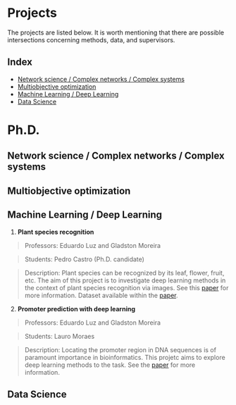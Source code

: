 # Projects

The projects are listed below. It is worth mentioning that there are possible intersections concerning methods, data, and supervisors.

## Index

- [Network science / Complex networks / Complex systems](#networks)
- [Multiobjective optimization](#moo)
- [Machine Learning / Deep Learning](#machine-learning)
- [Data Science](#data-science)


# Ph.D.


## Network science / Complex networks / Complex systems <a name="networks"></a>



## Multiobjective optimization <a name="moo"></a>



## Machine Learning / Deep Learning <a name="machine-learning"></a>
1) **Plant species recognition**
> Professors: Eduardo Luz and Gladston Moreira

> Students: Pedro Castro (Ph.D. candidate)

> Description: Plant species can be recognized by its leaf, flower, fruit, etc. The aim of this project is to investigate deep learning methods in the context of plant species recognition via images. See this [paper](https://ieeexplore.ieee.org/abstract/document/9667141/) for more information. Dataset available within the [paper](https://www.sciencedirect.com/science/article/pii/S2352340921005965).


2) **Promoter prediction with deep learning**
> Professors: Eduardo Luz and Gladston Moreira

> Students: Lauro Moraes

> Description: Locating the promoter region in DNA sequences is of paramount importance in bioinformatics. This projetc aims to explore deep learning methods to the task. See the [paper](https://www.sciencedirect.com/science/article/abs/pii/S001048252200419X) for more information.


## Data Science <a name="data-science"></a>
